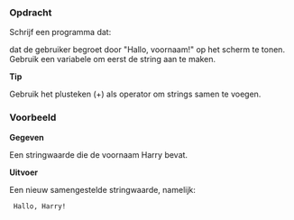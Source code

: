 ### Opdracht

Schrijf een programma dat:

dat de gebruiker begroet door "Hallo, voornaam!" op het scherm te tonen. Gebruik een variabele om eerst de string aan te maken.

**Tip**

Gebruik het plusteken (+) als operator om strings samen te voegen.

### Voorbeeld

**Gegeven**

Een stringwaarde die de voornaam Harry bevat.

**Uitvoer**

Een nieuw samengestelde stringwaarde, namelijk: 

     Hallo, Harry!
